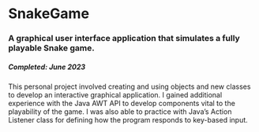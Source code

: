 # SnakeGame
<h3> A graphical user interface application that simulates a fully playable Snake game. </h3>
<h5> Completed: June 2023 </h5>

This personal project involved creating and using objects and new classes to develop an interactive graphical application. I gained additional experience with the Java AWT API to develop components vital to the playability of the game. I was also able to practice with Java’s Action Listener class for defining how the program responds to key-based input.
